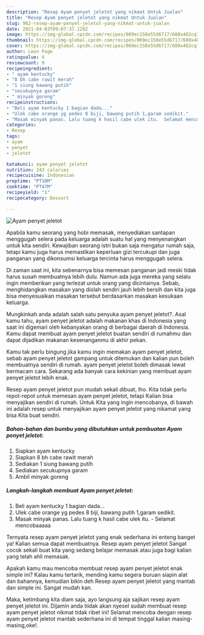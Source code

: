 ```yaml
---
description: "Resep Ayam penyet jeletot yang nikmat Untuk Jualan"
title: "Resep Ayam penyet jeletot yang nikmat Untuk Jualan"
slug: 962-resep-ayam-penyet-jeletot-yang-nikmat-untuk-jualan
date: 2021-04-03T09:07:37.128Z
image: https://img-global.cpcdn.com/recipes/069ec158e55d6717/680x482cq70/ayam-penyet-jeletot-foto-resep-utama.jpg
thumbnail: https://img-global.cpcdn.com/recipes/069ec158e55d6717/680x482cq70/ayam-penyet-jeletot-foto-resep-utama.jpg
cover: https://img-global.cpcdn.com/recipes/069ec158e55d6717/680x482cq70/ayam-penyet-jeletot-foto-resep-utama.jpg
author: Leon Page
ratingvalue: 4
reviewcount: 9
recipeingredient:
- " ayam kentucky"
- "8 bh cabe rawit merah"
- "1 siung bawang putih"
- "secukupnya garam"
- " minyak goreng"
recipeinstructions:
- "Beli ayam kentucky 1 bagian dada..."
- "Ulek cabe orange yg pedes 8 biji, bawang putih 1,garam sedikit."
- "Masak minyak panas. Lalu tuang k hasil cabe ulek itu.  Selamat mencobaaaaa"
categories:
- Resep
tags:
- ayam
- penyet
- jeletot

katakunci: ayam penyet jeletot 
nutrition: 243 calories
recipecuisine: Indonesian
preptime: "PT38M"
cooktime: "PT47M"
recipeyield: "1"
recipecategory: Dessert

---
```



![Ayam penyet jeletot](https://img-global.cpcdn.com/recipes/069ec158e55d6717/680x482cq70/ayam-penyet-jeletot-foto-resep-utama.jpg)

Apabila kamu seorang yang hobi memasak, menyediakan santapan menggugah selera pada keluarga adalah suatu hal yang menyenangkan untuk kita sendiri. Kewajiban seorang istri bukan saja mengatur rumah saja, tetapi kamu juga harus memastikan keperluan gizi tercukupi dan juga panganan yang dikonsumsi keluarga tercinta harus menggugah selera.

Di zaman  saat ini, kita sebenarnya bisa memesan panganan jadi meski tidak harus susah membuatnya lebih dulu. Namun ada juga mereka yang selalu ingin memberikan yang terlezat untuk orang yang dicintainya. Sebab, menghidangkan masakan yang diolah sendiri jauh lebih bersih dan kita juga bisa menyesuaikan masakan tersebut berdasarkan masakan kesukaan keluarga. 



Mungkinkah anda adalah salah satu penyuka ayam penyet jeletot?. Asal kamu tahu, ayam penyet jeletot adalah makanan khas di Indonesia yang saat ini digemari oleh kebanyakan orang di berbagai daerah di Indonesia. Kamu dapat membuat ayam penyet jeletot buatan sendiri di rumahmu dan dapat dijadikan makanan kesenanganmu di akhir pekan.

Kamu tak perlu bingung jika kamu ingin memakan ayam penyet jeletot, sebab ayam penyet jeletot gampang untuk ditemukan dan kalian pun boleh membuatnya sendiri di rumah. ayam penyet jeletot boleh dimasak lewat bermacam cara. Sekarang ada banyak cara kekinian yang membuat ayam penyet jeletot lebih enak.

Resep ayam penyet jeletot pun mudah sekali dibuat, lho. Kita tidak perlu repot-repot untuk memesan ayam penyet jeletot, tetapi Kalian bisa menyajikan sendiri di rumah. Untuk Kita yang ingin mencobanya, di bawah ini adalah resep untuk menyajikan ayam penyet jeletot yang nikamat yang bisa Kita buat sendiri.

<!--inarticleads1-->

##### Bahan-bahan dan bumbu yang dibutuhkan untuk pembuatan Ayam penyet jeletot:

1. Siapkan  ayam kentucky
1. Siapkan 8 bh cabe rawit merah
1. Sediakan 1 siung bawang putih
1. Sediakan secukupnya garam
1. Ambil  minyak goreng




<!--inarticleads2-->

##### Langkah-langkah membuat Ayam penyet jeletot:

1. Beli ayam kentucky 1 bagian dada...
1. Ulek cabe orange yg pedes 8 biji, bawang putih 1,garam sedikit.
1. Masak minyak panas. Lalu tuang k hasil cabe ulek itu.  - Selamat mencobaaaaa




Ternyata resep ayam penyet jeletot yang enak sederhana ini enteng banget ya! Kalian semua dapat membuatnya. Resep ayam penyet jeletot Sangat cocok sekali buat kita yang sedang belajar memasak atau juga bagi kalian yang telah ahli memasak.

Apakah kamu mau mencoba membuat resep ayam penyet jeletot enak simple ini? Kalau kamu tertarik, mending kamu segera buruan siapin alat dan bahannya, kemudian bikin deh Resep ayam penyet jeletot yang mantab dan simple ini. Sangat mudah kan. 

Maka, ketimbang kita diam saja, ayo langsung aja sajikan resep ayam penyet jeletot ini. Dijamin anda tiidak akan nyesel sudah membuat resep ayam penyet jeletot nikmat tidak ribet ini! Selamat mencoba dengan resep ayam penyet jeletot mantab sederhana ini di tempat tinggal kalian masing-masing,oke!.

